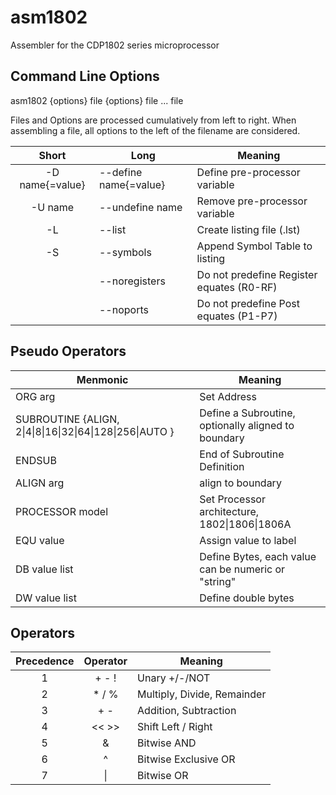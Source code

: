 # asm1802
Assembler for the CDP1802 series microprocessor

## Command Line Options

asm1802 {options} file {options} file ... file

Files and Options are processed cumulatively from left to right. When assembling a file, all options to the left of the filename are considered.

| Short | Long | Meaning |
| :---: | --- | --- |
| -D name{=value} | --define name{=value} | Define pre-processor variable |
| -U name | --undefine name | Remove pre-processor variable |
| -L | --list | Create listing file (.lst) |
| -S | --symbols | Append Symbol Table to listing |
| | --noregisters | Do not predefine Register equates (R0-RF) |
| | --noports | Do not predefine Post equates (P1-P7) |

## Pseudo Operators

| Menmonic | Meaning |
| --- | --- |
| ORG arg | Set Address |
| SUBROUTINE {ALIGN, 2\|4\|8\|16\|32\|64\|128\|256\|AUTO } | Define a Subroutine, optionally aligned to boundary |
| ENDSUB | End of Subroutine Definition |
| ALIGN arg | align to boundary |
| PROCESSOR model | Set Processor architecture, 1802\|1806\|1806A |
| EQU value | Assign value to label |
| DB value list | Define Bytes, each value can be numeric or "string" |
| DW value list | Define double bytes |

## Operators

| Precedence | Operator | Meaning |
| :---: | :---: | --- |
| 1 | + - ! | Unary +/-/NOT |
| 2 | * / % | Multiply, Divide, Remainder |
| 3 | + - | Addition, Subtraction |
| 4 | << >> | Shift Left / Right |
| 5 | & | Bitwise AND |
| 6 | ^ | Bitwise Exclusive OR |
| 7 | \| | Bitwise OR |
